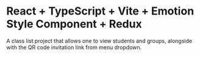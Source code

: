 # React + TypeScript + Vite + Emotion Style Component + Redux

A class list project that allows one to view students and groups, alongside with the QR code invitation link from menu dropdown.
